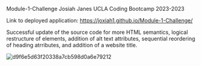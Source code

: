 Module-1-Challenge
Josiah Janes
UCLA Coding Bootcamp 2023-2023

Link to deployed application: https://joxiah1.github.io/Module-1-Challenge/

Successful update of the source code for more HTML semantics, logical restructure of elements, addition of alt text attributes, sequential reordering of heading atrributes, and addition of a website title.

![d9f6e5d63f20338a7cb598d0a6e79212](https://github.com/Joxiah1/Module-1-Challenge/assets/62749353/cfd3759a-6b2f-4c2d-bc1f-8f695e619f1b)
